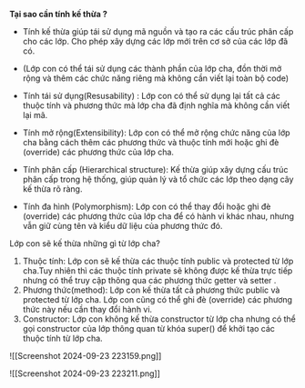 **Tại sao cần tính kế thừa  ?**

- Tính kế thừa giúp tái sử dụng mã nguồn và tạo ra các cấu trúc phân cấp cho các lớp. Cho phép xây dựng các lớp mới trên cơ sở của các lớp đã có.
- (Lớp con có thể tái sử dụng các thành phần của lớp cha, đồn thời mở rộng và thêm các chức năng riêng mà không cần viết lại toàn bộ code)

- Tính tái sử dụng(Resusability) : Lớp con có thể sử dụng lại tất cả các thuộc tính và phương thức mà lớp cha đã định nghĩa mà không cần viết lại mã.

- Tính mở rộng(Extensibility): Lớp con có thể mở rộng chức năng của lớp cha bằng cách thêm các phương thức và thuộc tính mới hoặc ghi đè (override) các phương thức của lớp cha.

- Tính phân cấp (Hierarchical structure): Kế thừa giúp xây dựng cấu trúc phân cấp trong hệ thống, giúp quản lý và tổ chức các lớp theo dạng cây kế thừa rõ ràng.

- Tính đa hình (Polymorphism): Lớp con có thể thay đổi hoặc ghi đè (override) các phương thức của lớp cha để có hành vi khác nhau, nhưng vẫn giữ cùng tên và kiểu dữ liệu của phương thức đó.

Lớp con sẽ kế thừa những gì từ lớp cha?

1. Thuộc tính: Lớp con sẽ kế thừa các thuộc tính public và protected từ lớp cha.Tuy nhiên thì các thuộc tính private sẽ không được kế thừa trực tiếp nhưng có thể truy cập thông qua các phương thức getter và setter .
2. Phương thức(method): Lớp con kế thừa tất cả phương thức public và protected từ lớp cha. Lớp con cũng có thể ghi đè (override) các phương thức này nếu cần thay đổi hành vi.
3. Constructor: Lớp con không kế thừa constructor từ lớp cha nhưng có thể gọi constructor của lớp thông quan từ khóa super() để khởi tạo các thuộc tính từ lớp cha.

![[Screenshot 2024-09-23 223159.png]]    

![[Screenshot 2024-09-23 223211.png]]


